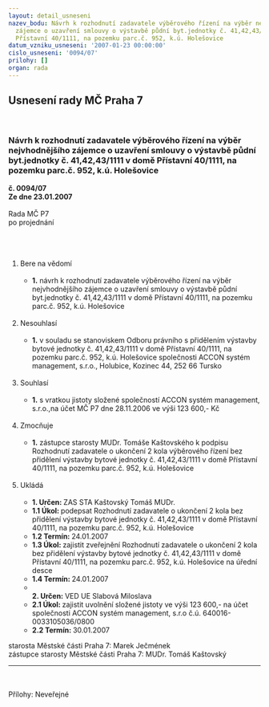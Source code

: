 ```yaml
---
layout: detail_usneseni
nazev_bodu: Návrh k rozhodnutí zadavatele výběrového řízení na výběr nejvhodnějšího
  zájemce o uzavření smlouvy o výstavbě půdní byt.jednotky č. 41,42,43/1111 v domě
  Přístavní 40/1111, na pozemku parc.č. 952, k.ú. Holešovice
datum_vzniku_usneseni: '2007-01-23 00:00:00'
cislo_usneseni: '0094/07'
prilohy: []
organ: rada
---
```

<div id="ucUsn_pList" class="usn">
	<span><h2>Usnesení rady MČ Praha 7 </h2>
<br></span><div class="standBody">
<span><h3>Návrh k rozhodnutí zadavatele výběrového řízení na výběr nejvhodnějšího zájemce o uzavření smlouvy o výstavbě půdní byt.jednotky č. 41,42,43/1111 v domě Přístavní 40/1111, na pozemku parc.č. 952, k.ú. Holešovice</h3></span><div class="center">
		<strong>č. 0094/07</strong><br>
	</div>
<div class="center">
		<strong>Ze dne 23.01.2007</strong><br><br>
	</div>Rada MČ P7<br>po projednání<br><br><br><ol>
<br><li>Bere na vědomí<br><ul>
<br><li>
<strong>1.</strong> návrh k rozhodnutí zadavatele výběrového řízení na výběr nejvhodnějšího zájemce o uzavření smlouvy o výstavbě půdní byt.jednotky č. 41,42,43/1111 v domě Přístavní 40/1111, na pozemku parc.č. 952, k.ú. Holešovice</li>
</ul>
<br>
</li>
<li>Nesouhlasí<br><ul>
<br><li>
<strong>1.</strong> v souladu se stanoviskem Odboru právního s přidělením výstavby bytové jednotky č. 41,42,43/1111 v domě Přístavní 40/1111, na pozemku parc.č. 952, k.ú. Holešovice společnosti ACCON systém management, s.r.o., Holubice, Kozinec 44, 252 66 Tursko</li>
</ul>
<br>
</li>
<li>Souhlasí<br><ul>
<br><li>
<strong>1.</strong> s vratkou jistoty složené společností ACCON systém management, s.r.o.,na účet MČ P7 dne 28.11.2006 ve výši 123 600,- Kč </li>
</ul>
<br>
</li>
<li>Zmocňuje<br><ul>
<br><li>
<strong>1.</strong> zástupce starosty MUDr. Tomáše Kaštovského k podpisu Rozhodnutí zadavatele o ukončení 2 kola výběrového řízení bez přidělení výstavby bytové jednotky č. 41,42,43/1111 v domě Přístavní 40/1111, na pozemku parc.č. 952, k.ú. Holešovice </li>
</ul>
<br>
</li>
<li>Ukládá<br><ul>
<br><li>
<strong>1. Určen: </strong>ZAS STA Kaštovský Tomáš MUDr.<br>
</li>
<li>
<strong>1.1 Úkol: </strong>podepsat Rozhodnutí zadavatele o ukončení 2 kola bez přidělení výstavby bytové jednotky č. 41,42,43/1111 v domě Přístavní 40/1111, na pozemku parc.č. 952, k.ú. Holešovice <br>
</li>
<li>
<strong>1.2 Termín: </strong>24.01.2007<br>
</li>
<li>
<strong>1.3 Úkol: </strong>zajistit zveřejnění Rozhodnutí zadavatele o ukončení 2 kola bez přidělení výstavby bytové jednotky č. 41,42,43/1111 v domě Přístavní 40/1111, na pozemku parc.č. 952, k.ú. Holešovice na úřední desce<br>
</li>
<li>
<strong>1.4 Termín: </strong>24.01.2007<br>
</li>
<li>
<strong><br>2. Určen: </strong>VED UE Slabová Miloslava<br>
</li>
<li>
<strong>2.1 Úkol: </strong>zajistit uvolnění složené jistoty ve výši 123 600,- na účet společnosti ACCON systém management, s.r.o č.ú. 640016-0033105036/0800<br>
</li>
<li>
<strong>2.2 Termín: </strong>30.01.2007</li>
</ul>
</li>
</ol>starosta Městské části Praha 7: Marek Ječmének<br>zástupce starosty Městské části Praha 7: MUDr. Tomáš Kaštovský <br><hr>
<br><br>Přílohy: Neveřejné</div>
</div>